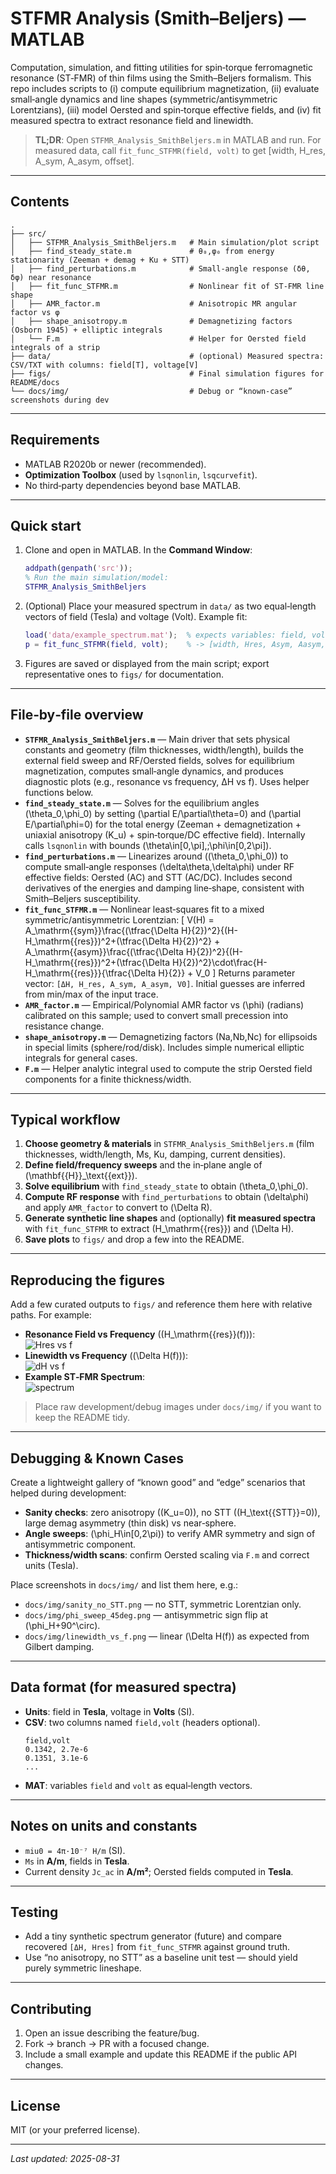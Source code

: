 # STFMR Analysis (Smith–Beljers) — MATLAB
Computation, simulation, and fitting utilities for spin‑torque ferromagnetic resonance (ST‑FMR) of thin films using the Smith–Beljers formalism. This repo includes scripts to (i) compute equilibrium magnetization, (ii) evaluate small‑angle dynamics and line shapes (symmetric/antisymmetric Lorentzians), (iii) model Oersted and spin‑torque effective fields, and (iv) fit measured spectra to extract resonance field and linewidth.

> **TL;DR**: Open `STFMR_Analysis_SmithBeljers.m` in MATLAB and run. For measured data, call `fit_func_STFMR(field, volt)` to get [width, H_res, A_sym, A_asym, offset].

---

## Contents
```
.
├── src/
│   ├── STFMR_Analysis_SmithBeljers.m   # Main simulation/plot script
│   ├── find_steady_state.m             # θ₀,φ₀ from energy stationarity (Zeeman + demag + Ku + STT)
│   ├── find_perturbations.m            # Small‑angle response (δθ, δφ) near resonance
│   ├── fit_func_STFMR.m                # Nonlinear fit of ST‑FMR line shape
│   ├── AMR_factor.m                    # Anisotropic MR angular factor vs φ
│   ├── shape_anisotropy.m              # Demagnetizing factors (Osborn 1945) + elliptic integrals
│   └── F.m                             # Helper for Oersted field integrals of a strip
├── data/                               # (optional) Measured spectra: CSV/TXT with columns: field[T], voltage[V]
├── figs/                               # Final simulation figures for README/docs
└── docs/img/                           # Debug or “known‑case” screenshots during dev
```

---

## Requirements
- MATLAB R2020b or newer (recommended).
- **Optimization Toolbox** (used by `lsqnonlin`, `lsqcurvefit`).
- No third‑party dependencies beyond base MATLAB.

---

## Quick start
1. Clone and open in MATLAB. In the **Command Window**:
   ```matlab
   addpath(genpath('src'));
   % Run the main simulation/model:
   STFMR_Analysis_SmithBeljers
   ```
2. (Optional) Place your measured spectrum in `data/` as two equal‑length vectors of field (Tesla) and voltage (Volt). Example fit:
   ```matlab
   load('data/example_spectrum.mat');  % expects variables: field, volt
   p = fit_func_STFMR(field, volt);    % -> [width, Hres, Asym, Aasym, offset]
   ```
3. Figures are saved or displayed from the main script; export representative ones to `figs/` for documentation.

---

## File‑by‑file overview
- **`STFMR_Analysis_SmithBeljers.m`** — Main driver that sets physical constants and geometry (film thicknesses, width/length), builds the external field sweep and RF/Oersted fields, solves for equilibrium magnetization, computes small‑angle dynamics, and produces diagnostic plots (e.g., resonance vs frequency, ΔH vs f). Uses helper functions below.
- **`find_steady_state.m`** — Solves for the equilibrium angles \(\theta_0,\phi_0\) by setting \(\partial E/\partial\theta=0\) and \(\partial E/\partial\phi=0\) for the total energy (Zeeman + demagnetization + uniaxial anisotropy \(K_u\) + spin‑torque/DC effective field). Internally calls `lsqnonlin` with bounds \(\theta\in[0,\pi],\;\phi\in[0,2\pi]\).
- **`find_perturbations.m`** — Linearizes around \((\theta_0,\phi_0)\) to compute small‑angle responses \(\delta\theta,\delta\phi\) under RF effective fields: Oersted (AC) and STT (AC/DC). Includes second derivatives of the energies and damping line‑shape, consistent with Smith–Beljers susceptibility.
- **`fit_func_STFMR.m`** — Nonlinear least‑squares fit to a mixed symmetric/antisymmetric Lorentzian:
  \[ V(H) = A_\mathrm{{sym}}\frac{(\tfrac{\Delta H}{2})^2}{(H-H_\mathrm{{res}})^2+(\tfrac{\Delta H}{2})^2}
          + A_\mathrm{{asym}}\frac{(\tfrac{\Delta H}{2})^2}{(H-H_\mathrm{{res}})^2+(\tfrac{\Delta H}{2})^2}\cdot\frac{H-H_\mathrm{{res}}}{\tfrac{\Delta H}{2}} + V_0 \]
  Returns parameter vector: `[ΔH, H_res, A_sym, A_asym, V0]`. Initial guesses are inferred from min/max of the input trace.
- **`AMR_factor.m`** — Empirical/Polynomial AMR factor vs \(\phi\) (radians) calibrated on this sample; used to convert small precession into resistance change.
- **`shape_anisotropy.m`** — Demagnetizing factors (Na,Nb,Nc) for ellipsoids in special limits (sphere/rod/disk). Includes simple numerical elliptic integrals for general cases.
- **`F.m`** — Helper analytic integral used to compute the strip Oersted field components for a finite thickness/width.

---

## Typical workflow
1. **Choose geometry & materials** in `STFMR_Analysis_SmithBeljers.m` (film thicknesses, width/length, Ms, Ku, damping, current densities).
2. **Define field/frequency sweeps** and the in‑plane angle of \(\mathbf{{H}}_\text{{ext}}\).
3. **Solve equilibrium** with `find_steady_state` to obtain \(\theta_0,\phi_0\).
4. **Compute RF response** with `find_perturbations` to obtain \(\delta\phi\) and apply `AMR_factor` to convert to \(\Delta R\).
5. **Generate synthetic line shapes** and (optionally) **fit measured spectra** with `fit_func_STFMR` to extract \(H_\mathrm{{res}}\) and \(\Delta H\).
6. **Save plots** to `figs/` and drop a few into the README.

---

## Reproducing the figures
Add a few curated outputs to `figs/` and reference them here with relative paths. For example:
- **Resonance Field vs Frequency** (\(H_\mathrm{{res}}(f)\)):  
  ![Hres vs f](figs/hres_vs_f.png)
- **Linewidth vs Frequency** (\(\Delta H(f)\)):  
  ![dH vs f](figs/dH_vs_f.png)
- **Example ST‑FMR Spectrum**:  
  ![spectrum](figs/stfmr_example.png)

> Place raw development/debug images under `docs/img/` if you want to keep the README tidy.

---

## Debugging & Known Cases
Create a lightweight gallery of “known good” and “edge” scenarios that helped during development:
- **Sanity checks**: zero anisotropy (\(K_u=0\)), no STT (\(H_\text{{STT}}=0\)), large demag asymmetry (thin disk) vs near‑sphere.
- **Angle sweeps**: \(\phi_H\in[0,2\pi)\) to verify AMR symmetry and sign of antisymmetric component.
- **Thickness/width scans**: confirm Oersted scaling via `F.m` and correct units (Tesla).

Place screenshots in `docs/img/` and list them here, e.g.:
- `docs/img/sanity_no_STT.png` — no STT, symmetric Lorentzian only.
- `docs/img/phi_sweep_45deg.png` — antisymmetric sign flip at \(\phi_H+90^\circ\).
- `docs/img/linewidth_vs_f.png` — linear \(\Delta H(f)\) as expected from Gilbert damping.

---

## Data format (for measured spectra)
- **Units**: field in **Tesla**, voltage in **Volts** (SI).
- **CSV**: two columns named `field,volt` (headers optional).  
  ```csv
  field,volt
  0.1342, 2.7e-6
  0.1351, 3.1e-6
  ...
  ```
- **MAT**: variables `field` and `volt` as equal‑length vectors.

---

## Notes on units and constants
- `miu0 = 4π·10⁻⁷ H/m` (SI).  
- `Ms` in **A/m**, fields in **Tesla**.  
- Current density `Jc_ac` in **A/m²**; Oersted fields computed in **Tesla**.

---

## Testing
- Add a tiny synthetic spectrum generator (future) and compare recovered `[ΔH, Hres]` from `fit_func_STFMR` against ground truth.
- Use “no anisotropy, no STT” as a baseline unit test — should yield purely symmetric lineshape.

---

## Contributing
1. Open an issue describing the feature/bug.
2. Fork → branch → PR with a focused change.
3. Include a small example and update this README if the public API changes.

---

## License
MIT (or your preferred license).

---

*Last updated: 2025-08-31*
